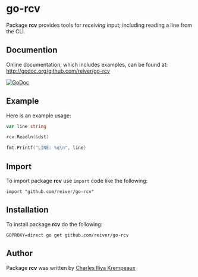 # go-rcv

Package **rcv** provides tools for _receiving_ input; including reading a line from the CLI.

## Documention

Online documentation, which includes examples, can be found at: http://godoc.org/github.com/reiver/go-rcv

[![GoDoc](https://godoc.org/github.com/reiver/go-rcv?status.svg)](https://godoc.org/github.com/reiver/go-rcv)

## Example

Here is an example usage:
```Go
var line string

rcv.Readln(&dst)

fmt.Printf("LINE: %q\n", line)
```

## Import

To import package **rcv** use `import` code like the following:
```
import "github.com/reiver/go-rcv"
```

## Installation

To install package **rcv** do the following:
```
GOPROXY=direct go get github.com/reiver/go-rcv
```

## Author

Package **rcv** was written by [Charles Iliya Krempeaux](http://reiver.link)
